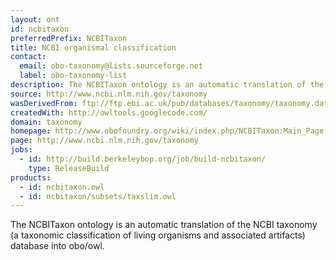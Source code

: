 ```yaml
---
layout: ont
id: ncbitaxon
preferredPrefix: NCBITaxon
title: NCBI organismal classification
contact: 
  email: obo-taxonomy@lists.sourceforge.net
  label: obo-taxonomy-list
description: The NCBITaxon ontology is an automatic translation of the NCBI taxonomy (a taxonomic classification of living organisms and associated artifacts) database into obo/owl.
source: http://www.ncbi.nlm.nih.gov/taxonomy
wasDerivedFrom: ftp://ftp.ebi.ac.uk/pub/databases/taxonomy/taxonomy.dat
createdWith: http://owltools.googlecode.com/
domain: taxonomy
homepage: http://www.obofoundry.org/wiki/index.php/NCBITaxon:Main_Page
page: http://www.ncbi.nlm.nih.gov/taxonomy
jobs:
  - id: http://build.berkeleybop.org/job/build-ncbitaxon/
    type: ReleaseBuild
products: 
  - id: ncbitaxon.owl
  - id: ncbitaxon/subsets/taxslim.owl
---
```


The NCBITaxon ontology is an automatic translation of the NCBI taxonomy (a taxonomic classification of living organisms and associated artifacts) database into obo/owl.